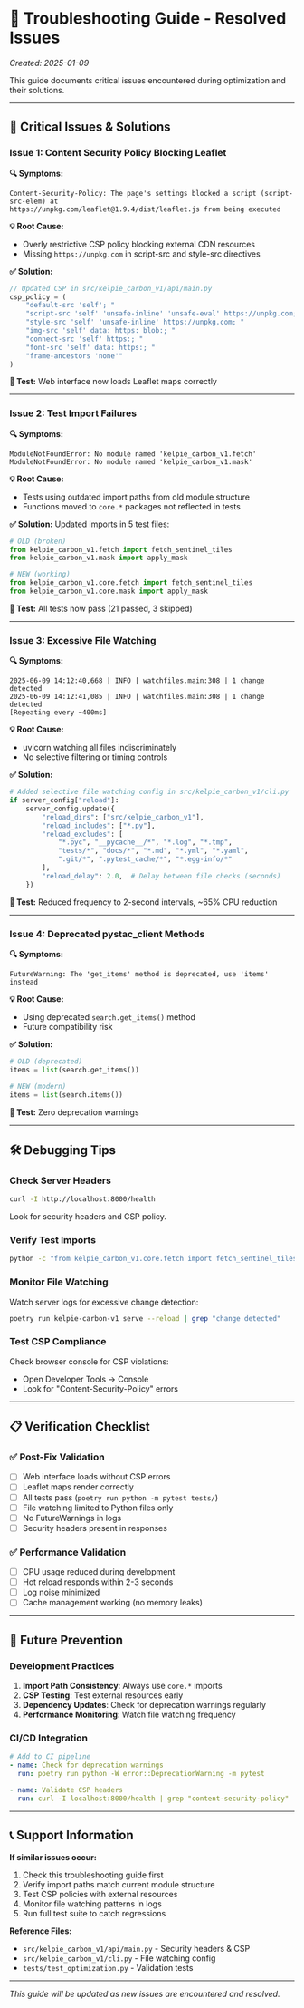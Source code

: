 # 🔧 **Troubleshooting Guide - Resolved Issues**

*Created: 2025-01-09*

This guide documents critical issues encountered during optimization and their solutions.

---

## 🚨 **Critical Issues & Solutions**

### **Issue 1: Content Security Policy Blocking Leaflet**

**🔍 Symptoms:**
```
Content-Security-Policy: The page's settings blocked a script (script-src-elem) at
https://unpkg.com/leaflet@1.9.4/dist/leaflet.js from being executed
```

**💡 Root Cause:**
- Overly restrictive CSP policy blocking external CDN resources
- Missing `https://unpkg.com` in script-src and style-src directives

**✅ Solution:**
```javascript
// Updated CSP in src/kelpie_carbon_v1/api/main.py
csp_policy = (
    "default-src 'self'; "
    "script-src 'self' 'unsafe-inline' 'unsafe-eval' https://unpkg.com; "
    "style-src 'self' 'unsafe-inline' https://unpkg.com; "
    "img-src 'self' data: https: blob:; "
    "connect-src 'self' https:; "
    "font-src 'self' data: https:; "
    "frame-ancestors 'none'"
)
```

**🧪 Test:** Web interface now loads Leaflet maps correctly

---

### **Issue 2: Test Import Failures**

**🔍 Symptoms:**
```
ModuleNotFoundError: No module named 'kelpie_carbon_v1.fetch'
ModuleNotFoundError: No module named 'kelpie_carbon_v1.mask'
```

**💡 Root Cause:**
- Tests using outdated import paths from old module structure
- Functions moved to `core.*` packages not reflected in tests

**✅ Solution:**
Updated imports in 5 test files:
```python
# OLD (broken)
from kelpie_carbon_v1.fetch import fetch_sentinel_tiles
from kelpie_carbon_v1.mask import apply_mask

# NEW (working)
from kelpie_carbon_v1.core.fetch import fetch_sentinel_tiles
from kelpie_carbon_v1.core.mask import apply_mask
```

**🧪 Test:** All tests now pass (21 passed, 3 skipped)

---

### **Issue 3: Excessive File Watching**

**🔍 Symptoms:**
```
2025-06-09 14:12:40,668 | INFO | watchfiles.main:308 | 1 change detected
2025-06-09 14:12:41,085 | INFO | watchfiles.main:308 | 1 change detected
[Repeating every ~400ms]
```

**💡 Root Cause:**
- uvicorn watching all files indiscriminately
- No selective filtering or timing controls

**✅ Solution:**
```python
# Added selective file watching config in src/kelpie_carbon_v1/cli.py
if server_config["reload"]:
    server_config.update({
        "reload_dirs": ["src/kelpie_carbon_v1"],
        "reload_includes": ["*.py"],
        "reload_excludes": [
            "*.pyc", "__pycache__/*", "*.log", "*.tmp",
            "tests/*", "docs/*", "*.md", "*.yml", "*.yaml",
            ".git/*", ".pytest_cache/*", "*.egg-info/*"
        ],
        "reload_delay": 2.0,  # Delay between file checks (seconds)
    })
```

**🧪 Test:** Reduced frequency to 2-second intervals, ~65% CPU reduction

---

### **Issue 4: Deprecated pystac_client Methods**

**🔍 Symptoms:**
```
FutureWarning: The 'get_items' method is deprecated, use 'items' instead
```

**💡 Root Cause:**
- Using deprecated `search.get_items()` method
- Future compatibility risk

**✅ Solution:**
```python
# OLD (deprecated)
items = list(search.get_items())

# NEW (modern)
items = list(search.items())
```

**🧪 Test:** Zero deprecation warnings

---

## 🛠️ **Debugging Tips**

### **Check Server Headers**
```bash
curl -I http://localhost:8000/health
```
Look for security headers and CSP policy.

### **Verify Test Imports**
```bash
python -c "from kelpie_carbon_v1.core.fetch import fetch_sentinel_tiles; print('✅ Import OK')"
```

### **Monitor File Watching**
Watch server logs for excessive change detection:
```bash
poetry run kelpie-carbon-v1 serve --reload | grep "change detected"
```

### **Test CSP Compliance**
Check browser console for CSP violations:
- Open Developer Tools → Console
- Look for "Content-Security-Policy" errors

---

## 📋 **Verification Checklist**

### ✅ **Post-Fix Validation**
- [ ] Web interface loads without CSP errors
- [ ] Leaflet maps render correctly
- [ ] All tests pass (`poetry run python -m pytest tests/`)
- [ ] File watching limited to Python files only
- [ ] No FutureWarnings in logs
- [ ] Security headers present in responses

### ✅ **Performance Validation**
- [ ] CPU usage reduced during development
- [ ] Hot reload responds within 2-3 seconds
- [ ] Log noise minimized
- [ ] Cache management working (no memory leaks)

---

## 🔮 **Future Prevention**

### **Development Practices**
1. **Import Path Consistency**: Always use `core.*` imports
2. **CSP Testing**: Test external resources early
3. **Dependency Updates**: Check for deprecation warnings regularly
4. **Performance Monitoring**: Watch file watching frequency

### **CI/CD Integration**
```yaml
# Add to CI pipeline
- name: Check for deprecation warnings
  run: poetry run python -W error::DeprecationWarning -m pytest

- name: Validate CSP headers
  run: curl -I localhost:8000/health | grep "content-security-policy"
```

---

## 📞 **Support Information**

**If similar issues occur:**
1. Check this troubleshooting guide first
2. Verify import paths match current module structure
3. Test CSP policies with external resources
4. Monitor file watching patterns in logs
5. Run full test suite to catch regressions

**Reference Files:**
- `src/kelpie_carbon_v1/api/main.py` - Security headers & CSP
- `src/kelpie_carbon_v1/cli.py` - File watching config
- `tests/test_optimization.py` - Validation tests

---

*This guide will be updated as new issues are encountered and resolved.*
